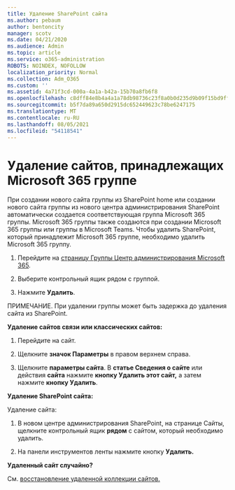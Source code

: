 ```yaml
---
title: Удаление SharePoint сайта
ms.author: pebaum
author: bentoncity
manager: scotv
ms.date: 04/21/2020
ms.audience: Admin
ms.topic: article
ms.service: o365-administration
ROBOTS: NOINDEX, NOFOLLOW
localization_priority: Normal
ms.collection: Adm_O365
ms.custom: ''
ms.assetid: 4a71f3cd-000a-4a1a-b42a-15b70a8fb6f8
ms.openlocfilehash: c8dff84e8b4a4a1a78db98736c23f8a0b0d235d9b09f15bd9ff770785badb4f2
ms.sourcegitcommit: b5f7da89a650d2915dc652449623c78be6247175
ms.translationtype: MT
ms.contentlocale: ru-RU
ms.lasthandoff: 08/05/2021
ms.locfileid: "54118541"
---
```

# <a name="delete-sites-that-belong-to-a-microsoft-365-group"></a>Удаление сайтов, принадлежащих Microsoft 365 группе

При создании нового сайта группы из SharePoint home или создании нового сайта группы из нового центра администрирования SharePoint автоматически создается соответствующая группа Microsoft 365 группы. Microsoft 365 группы также создаются при создании Microsoft 365 группы или группы в Microsoft Teams. Чтобы удалить SharePoint, который принадлежит Microsoft 365 группе, необходимо удалить Microsoft 365 группу. 
  
1. Перейдите на [страницу Группы Центр администрирования Microsoft 365](https://portal.office.com/adminportal/home#/groups).
    
2. Выберите контрольный ящик рядом с группой.
    
3. Нажмите **Удалить**.
    
ПРИМЕЧАНИЕ. При удалении группы может быть задержка до удаления сайта из SharePoint.
  
**Удаление сайтов связи или классических сайтов:**

1. Перейдите на сайт.
  
2. Щелкните **значок Параметры** в правом верхнем справа. 
  
3. Щелкните **параметры сайта**. В **статье Сведения о сайте** или действия **сайта** нажмите **кнопку Удалить этот сайт,** а затем нажмите **кнопку Удалить**.
  
**Удаление SharePoint сайта:**

Удаление сайта:
  
1. В новом центре администрирования SharePoint, на странице Сайты, щелкните контрольный ящик **рядом** с сайтом, который необходимо удалить. 
    
2. На панели инструментов ленты нажмите кнопку **Удалить.**
    
**Удаленный сайт случайно?**

См. [восстановление удаленной коллекции сайтов.](https://go.microsoft.com/fwlink/?linkid=867660)
  


